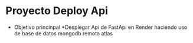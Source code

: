 # Proyecto Deploy Api
- Objetivo princinpal
  *Desplegar Api de FastApi en Render haciendo uso de base de datos mongodb remota atlas 
